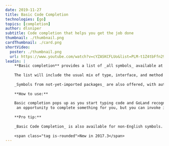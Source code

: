 ```yaml
---
date: 2019-11-27
title: Basic Code Completion
technologies: [go]
topics: [completion]
author: dlsniper
subtitle: Code completion that helps you get the job done
thumbnail: ./thumbnail.png
cardThumbnail: ./card.png
shortVideo:
  poster: ./thumbnail.png
  url: https://www.youtube.com/watch?v=cYZASKCFLUo&list=PLM-t1Z4tbFfn291KlSOQE_ulCAyzXO3uA
leadin: |
    **Basic completion** provides a list of _all symbols_ available at the current caret position.
    
    The list will include the usual mix of type, interface, and method names, keywords, and also _Live Templates_.
    
    _Symbols from not-yet-imported packages_ are also offered, with autoimport on-the-fly when you select them.
    
    **How to use:**
    
    Basic completion pops up as you start typing code and GoLand recognizes
     an opportunity to complete something for you, but you can invoke it anytime by pressing _Ctrl + Space on Windows/Linux_ or _⌃ + Space on macOS_.
    
    **Pro tip:**
    
    _Basic Code Completion_ is also available for non-English symbols.
 
    <span class="tag is-rounded">New in 2017.3</span>   
---
```

